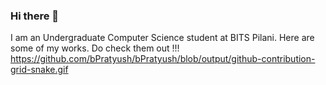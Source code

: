 ### Hi there 👋
I am an Undergraduate Computer Science student at BITS Pilani. Here are some of my works. Do check them out !!!
https://github.com/bPratyush/bPratyush/blob/output/github-contribution-grid-snake.gif
<!--
**bPratyush/bPratyush** is a ✨ _special_ ✨ repository because its `README.md` (this file) appears on your GitHub profile.

Here are some ideas to get you started:

- 🔭 I’m currently working on ...
- 🌱 I’m currently learning ...
- 👯 I’m looking to collaborate on ...
- 🤔 I’m looking for help with ...
- 💬 Ask me about ...
- 📫 How to reach me: ...
- 😄 Pronouns: ...
- ⚡ Fun fact: ...
-->
